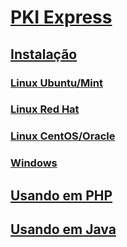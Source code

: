 ﻿# [PKI Express](index.md)
## [Instalação](setup/index.md)
### [Linux Ubuntu/Mint](setup/linux-ubuntu.md)
### [Linux Red Hat](setup/linux-redhat.md)
### [Linux CentOS/Oracle](setup/linux-centos.md)
### [Windows](setup/windows.md)
## [Usando em PHP](php/index.md)
## [Usando em Java](java/index.md)
